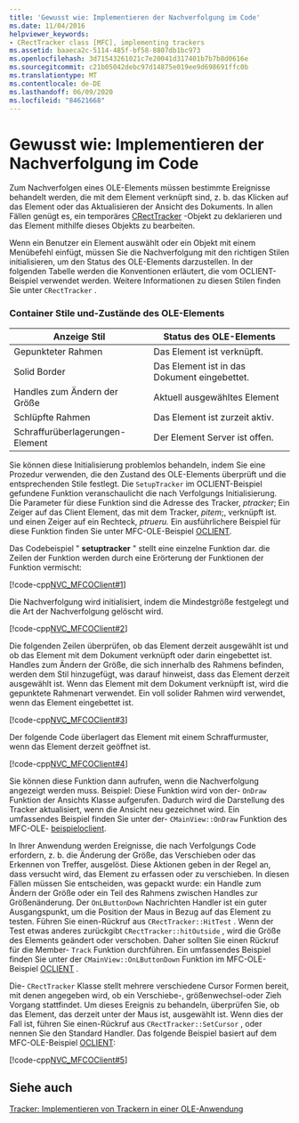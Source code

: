```yaml
---
title: 'Gewusst wie: Implementieren der Nachverfolgung im Code'
ms.date: 11/04/2016
helpviewer_keywords:
- CRectTracker class [MFC], implementing trackers
ms.assetid: baaeca2c-5114-485f-bf58-8807db1bc973
ms.openlocfilehash: 3d71543261021c7e20041d317401b7b7b8d0616e
ms.sourcegitcommit: c21b05042debc97d14875e019ee9d698691ffc0b
ms.translationtype: MT
ms.contentlocale: de-DE
ms.lasthandoff: 06/09/2020
ms.locfileid: "84621668"
---
```

# <a name="how-to-implement-tracking-in-your-code"></a>Gewusst wie: Implementieren der Nachverfolgung im Code

Zum Nachverfolgen eines OLE-Elements müssen bestimmte Ereignisse behandelt werden, die mit dem Element verknüpft sind, z. b. das Klicken auf das Element oder das Aktualisieren der Ansicht des Dokuments. In allen Fällen genügt es, ein temporäres [CRectTracker](reference/crecttracker-class.md) -Objekt zu deklarieren und das Element mithilfe dieses Objekts zu bearbeiten.

Wenn ein Benutzer ein Element auswählt oder ein Objekt mit einem Menübefehl einfügt, müssen Sie die Nachverfolgung mit den richtigen Stilen initialisieren, um den Status des OLE-Elements darzustellen. In der folgenden Tabelle werden die Konventionen erläutert, die vom OCLIENT-Beispiel verwendet werden. Weitere Informationen zu diesen Stilen finden Sie unter `CRectTracker` .

### <a name="container-styles-and-states-of-the-ole-item"></a>Container Stile und-Zustände des OLE-Elements

|Anzeige Stil|Status des OLE-Elements|
|---------------------|-----------------------|
|Gepunkteter Rahmen|Das Element ist verknüpft.|
|Solid Border|Das Element ist in das Dokument eingebettet.|
|Handles zum Ändern der Größe|Aktuell ausgewähltes Element|
|Schlüpfte Rahmen|Das Element ist zurzeit aktiv.|
|Schraffurüberlagerungen-Element|Der Element Server ist offen.|

Sie können diese Initialisierung problemlos behandeln, indem Sie eine Prozedur verwenden, die den Zustand des OLE-Elements überprüft und die entsprechenden Stile festlegt. Die `SetupTracker` im OCLIENT-Beispiel gefundene Funktion veranschaulicht die nach Verfolgungs Initialisierung. Die Parameter für diese Funktion sind die Adresse des Tracker, *ptracker*; Ein Zeiger auf das Client Element, das mit dem Tracker, *pitem*;, verknüpft ist. und einen Zeiger auf ein Rechteck, *ptrueru.* Ein ausführlichere Beispiel für diese Funktion finden Sie unter MFC-OLE-Beispiel [OCLIENT](../overview/visual-cpp-samples.md).

Das Codebeispiel " **setuptracker** " stellt eine einzelne Funktion dar. die Zeilen der Funktion werden durch eine Erörterung der Funktionen der Funktion vermischt:

[!code-cpp[NVC_MFCOClient#1](codesnippet/cpp/how-to-implement-tracking-in-your-code_1.cpp)]

Die Nachverfolgung wird initialisiert, indem die Mindestgröße festgelegt und die Art der Nachverfolgung gelöscht wird.

[!code-cpp[NVC_MFCOClient#2](codesnippet/cpp/how-to-implement-tracking-in-your-code_2.cpp)]

Die folgenden Zeilen überprüfen, ob das Element derzeit ausgewählt ist und ob das Element mit dem Dokument verknüpft oder darin eingebettet ist. Handles zum Ändern der Größe, die sich innerhalb des Rahmens befinden, werden dem Stil hinzugefügt, was darauf hinweist, dass das Element derzeit ausgewählt ist. Wenn das Element mit dem Dokument verknüpft ist, wird die gepunktete Rahmenart verwendet. Ein voll solider Rahmen wird verwendet, wenn das Element eingebettet ist.

[!code-cpp[NVC_MFCOClient#3](codesnippet/cpp/how-to-implement-tracking-in-your-code_3.cpp)]

Der folgende Code überlagert das Element mit einem Schraffurmuster, wenn das Element derzeit geöffnet ist.

[!code-cpp[NVC_MFCOClient#4](codesnippet/cpp/how-to-implement-tracking-in-your-code_4.cpp)]

Sie können diese Funktion dann aufrufen, wenn die Nachverfolgung angezeigt werden muss. Beispiel: Diese Funktion wird von der- `OnDraw` Funktion der Ansichts Klasse aufgerufen. Dadurch wird die Darstellung des Tracker aktualisiert, wenn die Ansicht neu gezeichnet wird. Ein umfassendes Beispiel finden Sie unter der- `CMainView::OnDraw` Funktion des MFC-OLE- [beispieloclient](../overview/visual-cpp-samples.md).

In Ihrer Anwendung werden Ereignisse, die nach Verfolgungs Code erfordern, z. b. die Änderung der Größe, das Verschieben oder das Erkennen von Treffer, ausgelöst. Diese Aktionen geben in der Regel an, dass versucht wird, das Element zu erfassen oder zu verschieben. In diesen Fällen müssen Sie entscheiden, was gepackt wurde: ein Handle zum Ändern der Größe oder ein Teil des Rahmens zwischen Handles zur Größenänderung. Der `OnLButtonDown` Nachrichten Handler ist ein guter Ausgangspunkt, um die Position der Maus in Bezug auf das Element zu testen. Führen Sie einen-Rückruf aus `CRectTracker::HitTest` . Wenn der Test etwas anderes zurückgibt `CRectTracker::hitOutside` , wird die Größe des Elements geändert oder verschoben. Daher sollten Sie einen Rückruf für die Member- `Track` Funktion durchführen. Ein umfassendes Beispiel finden Sie unter der `CMainView::OnLButtonDown` Funktion im MFC-OLE-Beispiel [OCLIENT](../overview/visual-cpp-samples.md) .

Die- `CRectTracker` Klasse stellt mehrere verschiedene Cursor Formen bereit, mit denen angegeben wird, ob ein Verschiebe-, größenwechsel-oder Zieh Vorgang stattfindet. Um dieses Ereignis zu behandeln, überprüfen Sie, ob das Element, das derzeit unter der Maus ist, ausgewählt ist. Wenn dies der Fall ist, führen Sie einen-Rückruf aus `CRectTracker::SetCursor` , oder nennen Sie den Standard Handler. Das folgende Beispiel basiert auf dem MFC-OLE-Beispiel [OCLIENT](../overview/visual-cpp-samples.md):

[!code-cpp[NVC_MFCOClient#5](codesnippet/cpp/how-to-implement-tracking-in-your-code_5.cpp)]

## <a name="see-also"></a>Siehe auch

[Tracker: Implementieren von Trackern in einer OLE-Anwendung](trackers-implementing-trackers-in-your-ole-application.md)
